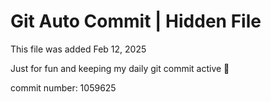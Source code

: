 # Git Auto Commit | Hidden File

This file was added Feb 12, 2025

Just for fun and keeping my daily git commit active 🤪

commit number: 1059625
